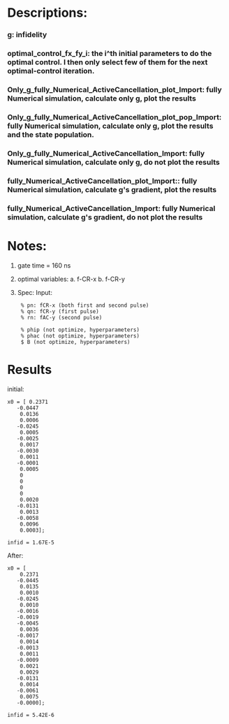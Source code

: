 # Descriptions:

### g: infidelity

### optimal_control_fx_fy_i: the i^th initial parameters to do the optimal control. I then only select few of them for the next optimal-control iteration.


### Only_g_fully_Numerical_ActiveCancellation_plot_Import: fully Numerical simulation, calculate  only g, plot the results

### Only_g_fully_Numerical_ActiveCancellation_plot_pop_Import: fully Numerical simulation, calculate  only g, plot the results and the state population.


### Only_g_fully_Numerical_ActiveCancellation_Import: fully Numerical simulation, calculate  only g, do not plot the results


### fully_Numerical_ActiveCancellation_plot_Import:: fully Numerical simulation, calculate  g's gradient, plot the results


### fully_Numerical_ActiveCancellation_Import: fully Numerical simulation, calculate  g's gradient, do not plot the results


# Notes:
1. gate time = 160 ns
2. optimal variables: 
a. f-CR-x
b. f-CR-y


3. Spec:
Input:

        % pn: fCR-x (both first and second pulse)
        % qn: fCR-y (first pulse)
        % rn: fAC-y (second pulse)

        % phip (not optimize, hyperparameters)
        % phac (not optimize, hyperparameters)
        $ B (not optimize, hyperparameters)


# Results

initial:

    x0 = [ 0.2371
       -0.0447
        0.0136
        0.0006
       -0.0245
        0.0005
       -0.0025
        0.0017
       -0.0030
        0.0011
       -0.0001
        0.0005
        0
        0
        0
        0
        0.0020
       -0.0131
        0.0013
       -0.0058
        0.0096
        0.0003];
    
    infid = 1.67E-5

After:


    x0 = [ 
        0.2371
       -0.0445
        0.0135
        0.0010
       -0.0245
        0.0010
       -0.0016
       -0.0019
       -0.0045
        0.0036
       -0.0017
        0.0014
       -0.0013
        0.0011
       -0.0009
        0.0021
        0.0029
       -0.0131
        0.0014
       -0.0061
        0.0075
       -0.0000];

    infid = 5.42E-6
